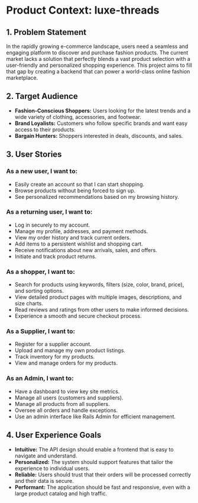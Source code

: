 # Product Context: luxe-threads

## 1. Problem Statement

In the rapidly growing e-commerce landscape, users need a seamless and engaging platform to discover and purchase fashion products. The current market lacks a solution that perfectly blends a vast product selection with a user-friendly and personalized shopping experience. This project aims to fill that gap by creating a backend that can power a world-class online fashion marketplace.

## 2. Target Audience

- **Fashion-Conscious Shoppers:** Users looking for the latest trends and a wide variety of clothing, accessories, and footwear.
- **Brand Loyalists:** Customers who follow specific brands and want easy access to their products.
- **Bargain Hunters:** Shoppers interested in deals, discounts, and sales.

## 3. User Stories

### As a new user, I want to:
- Easily create an account so that I can start shopping.
- Browse products without being forced to sign up.
- See personalized recommendations based on my browsing history.

### As a returning user, I want to:
- Log in securely to my account.
- Manage my profile, addresses, and payment methods.
- View my order history and track current orders.
- Add items to a persistent wishlist and shopping cart.
- Receive notifications about new arrivals, sales, and offers.
- Initiate and track product returns.

### As a shopper, I want to:
- Search for products using keywords, filters (size, color, brand, price), and sorting options.
- View detailed product pages with multiple images, descriptions, and size charts.
- Read reviews and ratings from other users to make informed decisions.
- Experience a smooth and secure checkout process.

### As a Supplier, I want to:
- Register for a supplier account.
- Upload and manage my own product listings.
- Track inventory for my products.
- View and manage orders for my products.

### As an Admin, I want to:
- Have a dashboard to view key site metrics.
- Manage all users (customers and suppliers).
- Manage all products from all suppliers.
- Oversee all orders and handle exceptions.
- Use an admin interface like Rails Admin for efficient management.

## 4. User Experience Goals

- **Intuitive:** The API design should enable a frontend that is easy to navigate and understand.
- **Personalized:** The system should support features that tailor the experience to individual users.
- **Reliable:** Users should trust that their orders will be processed correctly and their data is secure.
- **Performant:** The application should be fast and responsive, even with a large product catalog and high traffic.